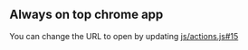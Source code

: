 ## Always on top chrome app
You can change the URL to open by updating [js/actions.js#15](https://github.com/kpthree/chrome-extensions/blob/master/always-on-top/js/action.js#L15)
